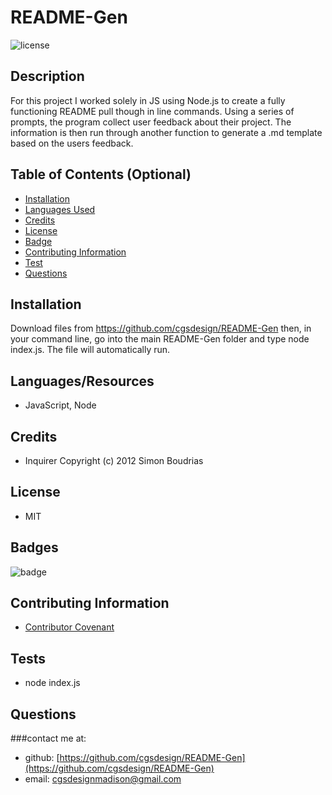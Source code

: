 

# README-Gen
![license](https://img.shields.io/badge/MIT-License-brightgreen)

## Description 

For this project I worked solely in JS using Node.js to create a fully functioning README pull though in line commands. Using a series of prompts, the program collect user feedback about their project. The information is then run through another function to generate a .md template based on the users feedback.

## Table of Contents (Optional)
* [Installation](#installation)
* [Languages Used](#usage)
* [Credits](#credits)
* [License](#license)
* [Badge](#badge)
* [Contributing Information](#contributing)
* [Test](#test)
* [Questions](#questions)

## <a name="installation">Installation</a>
Download files from https://github.com/cgsdesign/README-Gen then, in your command line, go into the main README-Gen folder and type node index.js. The file will automatically run.

## <a name="usage">Languages/Resources</a> 
* JavaScript, Node

## <a name="credits">Credits</a>
* Inquirer Copyright (c) 2012 Simon Boudrias

## <a name="license">License</a>
* MIT

## <a name="badge">Badges</a>

![badge](https://img.shields.io/badge/JavaScript-primary-orange)

## <a name="contributing">Contributing Information</a>
* [Contributor Covenant](https://www.contributor-covenant.org/)

## <a name="test">Tests</a>
* node index.js

## <a name="questions">Questions</a>
###contact me at: 
* github: [https://github.com/cgsdesign/README-Gen](https://github.com/cgsdesign/README-Gen)
* email: [cgsdesignmadison@gmail.com](cgsdesignmadison@gmail.com)
